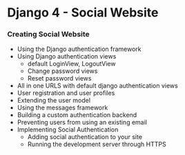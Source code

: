 # Django 4 - Social Website
### Creating Social Website
- Using the Django authentication framework
- Using Django authentication views
    - default LoginView, LogoutView
    - Change password views
    - Reset password views
- All in one URLS with default django authentication views
- User registration and user profiles
- Extending the user model
- Using the messages framework
- Building a custom authentication backend
- Preventing users from using an existing email
- Implementing Social Authentication
    - Adding social authentication to your site
    - Running the development server through HTTPS